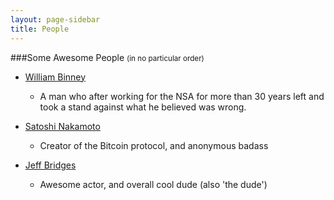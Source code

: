 ```yaml
---
layout: page-sidebar
title: People
---
```

###Some Awesome People <small>(in no particular order)</small>

* [William Binney](http://en.wikipedia.org/wiki/William_Binney_%28U.S._intelligence_official%29)
    * A man who after working for the NSA for more than 30 years left and
    took a stand against what he believed was wrong.

* [Satoshi Nakamoto](http://en.wikipedia.org/wiki/Satoshi_Nakamoto)
    * Creator of the Bitcoin protocol, and anonymous badass

* [Jeff Bridges](http://en.wikipedia.org/wiki/Jeff_Bridges)
    * Awesome actor, and overall cool dude (also 'the dude')

